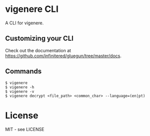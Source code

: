 # vigenere CLI

A CLI for vigenere.

## Customizing your CLI

Check out the documentation at https://github.com/infinitered/gluegun/tree/master/docs.

## Commands

```shell
$ vigenere
$ vigenere -h
$ vigenere -v
$ vigenere decrypt <file_path> <common_char> --language=(en|pt)
```

# License

MIT - see LICENSE

